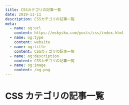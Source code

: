 ```yaml
---
title: CSSカテゴリの記事一覧
date: 2019-11-11
description: CSSカテゴリの記事一覧
meta:
  - name: og:url
    content: https://mskyskw.com/posts/css/index.html
  - name: og:type
    content: website
  - name: og:title
    content: CSSカテゴリの記事一覧
  - name: og:description
    content: CSSカテゴリの記事一覧
  - name: og:image
    content: /og.png
---
```


# CSS カテゴリの記事一覧

<PostListCss />
